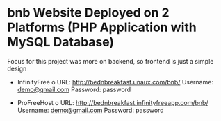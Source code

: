 # bnb Website Deployed on 2 Platforms (PHP Application with MySQL Database)

Focus for this project was more on backend, so frontend is just a simple design


- InfinityFree
o	URL: http://bednbreakfast.unaux.com/bnb/
	Username: demo@gmail.com
	Password: password


- ProFreeHost
o	URL: http://bednbreakfast.infinityfreeapp.com/bnb/ 
	Username: demo@gmail.com
	Password: password
